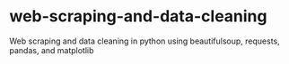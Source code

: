 # web-scraping-and-data-cleaning
Web scraping and data cleaning in python using beautifulsoup, requests, pandas, and matplotlib

